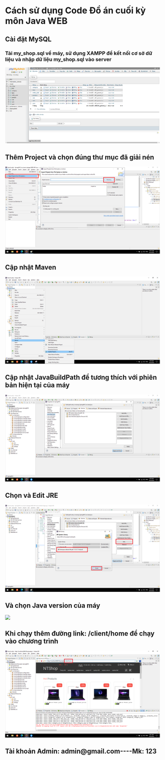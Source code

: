 # Cách sử dụng Code Đồ án cuối kỳ môn Java WEB

<h2>Cài đặt MySQL</h2>
<h3>Tải my_shop.sql về máy, sử dụng XAMPP để kết nối cơ sở dữ liệu và nhập dữ liệu my_shop.sql vào server</h3>

<img src="./images/mysql.png" style="height:300px , margin-bottom:10px"/>

<h2>Thêm Project và chọn đúng thư mục đã giải nén</h2>

<img src="./images/addProject.png" style="height:300px , margin-bottom:10px"/>

<h2>Cập nhật Maven</h2>

<img src="./images/updateMaven.png" style="height:300px , margin-bottom:10px"/>

<h2>Cập nhật JavaBuildPath để tương thích với phiên bản hiện tại của máy</h2>

<img src="./images/updateBuildPath.png" style="height:300px , margin-bottom:10px, object-fit: cover"/>

<h2>Chọn và Edit JRE</h2>

<img src="./images/JRE.png" style="height:300px , margin-bottom:10px, object-fit: cover"/>

<h2>Và chọn Java version của máy </h2>

<img src="./images/javaVersion.png" style="height:300px , margin-bottom:10px, object-fit: cover"/>

<h2>Khi chạy thêm đường link: /client/home để chạy vào chương trình</h2>

<img src="./images/linkWeb.png" style="height:300px , margin-bottom:10px"/>


<h2>Tài khoản Admin: admin@gmail.com----Mk: 123</h2>
